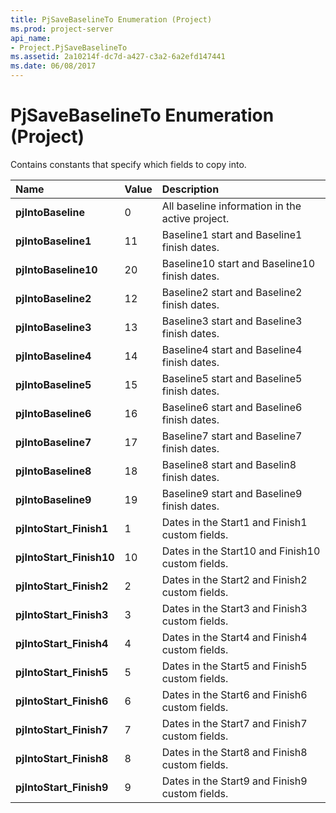 ```yaml
---
title: PjSaveBaselineTo Enumeration (Project)
ms.prod: project-server
api_name:
- Project.PjSaveBaselineTo
ms.assetid: 2a10214f-dc7d-a427-c3a2-6a2efd147441
ms.date: 06/08/2017
---
```



# PjSaveBaselineTo Enumeration (Project)

Contains constants that specify which fields to copy into.



|**Name**|**Value**|**Description**|
|:-----|:-----|:-----|
|**pjIntoBaseline**|0|All baseline information in the active project.|
|**pjIntoBaseline1**|11|Baseline1 start and Baseline1 finish dates.|
|**pjIntoBaseline10**|20|Baseline10 start and Baseline10 finish dates.|
|**pjIntoBaseline2**|12|Baseline2 start and Baseline2 finish dates.|
|**pjIntoBaseline3**|13|Baseline3 start and Baseline3 finish dates.|
|**pjIntoBaseline4**|14|Baseline4 start and Baseline4 finish dates.|
|**pjIntoBaseline5**|15|Baseline5 start and Baseline5 finish dates.|
|**pjIntoBaseline6**|16|Baseline6 start and Baseline6 finish dates.|
|**pjIntoBaseline7**|17|Baseline7 start and Baseline7 finish dates.|
|**pjIntoBaseline8**|18|Baseline8 start and Baselin8 finish dates.|
|**pjIntoBaseline9**|19|Baseline9 start and Baseline9 finish dates.|
|**pjIntoStart_Finish1**|1|Dates in the Start1 and Finish1 custom fields.|
|**pjIntoStart_Finish10**|10|Dates in the Start10 and Finish10 custom fields.|
|**pjIntoStart_Finish2**|2|Dates in the Start2 and Finish2 custom fields.|
|**pjIntoStart_Finish3**|3|Dates in the Start3 and Finish3 custom fields.|
|**pjIntoStart_Finish4**|4|Dates in the Start4 and Finish4 custom fields.|
|**pjIntoStart_Finish5**|5|Dates in the Start5 and Finish5 custom fields.|
|**pjIntoStart_Finish6**|6|Dates in the Start6 and Finish6 custom fields.|
|**pjIntoStart_Finish7**|7|Dates in the Start7 and Finish7 custom fields.|
|**pjIntoStart_Finish8**|8|Dates in the Start8 and Finish8 custom fields.|
|**pjIntoStart_Finish9**|9|Dates in the Start9 and Finish9 custom fields.|

